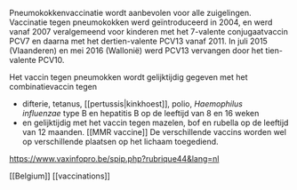 Pneumokokkenvaccinatie wordt aanbevolen voor alle zuigelingen. Vaccinatie tegen pneumokokken werd geïntroduceerd in 2004, en werd vanaf 2007 veralgemeend voor kinderen met het 7-valente conjugaatvaccin PCV7 en daarna met het dertien-valente PCV13 vanaf 2011. In juli 2015 (Vlaanderen) en mei 2016 (Wallonië) werd PCV13 vervangen door het tien-valente PCV10.

Het vaccin tegen pneumokken wordt gelijktijdig gegeven met het combinatievaccin tegen 
- difterie, tetanus, [[pertussis|kinkhoest]], polio, _Haemophilus influenzae_ type B en hepatitis B op de leeftijd van 8 en 16 weken 
- en gelijktijdig met het vaccin tegen mazelen, bof en rubella op de leeftijd van 12 maanden. [[MMR vaccine]]
De verschillende vaccins worden wel op verschillende plaatsen op het lichaam toegediend.

https://www.vaxinfopro.be/spip.php?rubrique44&lang=nl

[[Belgium]]
[[vaccinations]]